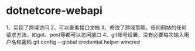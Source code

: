# dotnetcore-webapi
1、实现了跨域访问
2、可以查看接口文档
3、修改了跨域策略，任何网站的任何请求方法，如get、post等都可以访问接口
4、git账号设置，没有必要每次输入用户名和密码  git config --global credential.helper wincred
